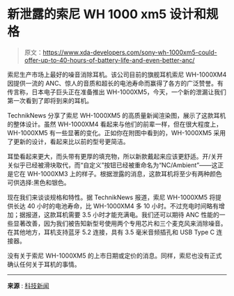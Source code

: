 # 新泄露的索尼 WH 1000 xm5 设计和规格

> 原文：<https://www.xda-developers.com/sony-wh-1000xm5-could-offer-up-to-40-hours-of-battery-life-and-even-better-anc/>

索尼生产市场上最好的噪音消除耳机。该公司目前的旗舰耳机索尼 WH-1000XM4 因提供一流的 ANC、惊人的音质和超长的电池寿命而赢得了各方的广泛赞誉。有传言称，日本电子巨头正在准备推出 WH-1000XM5，今天，一个新的泄漏让我们第一次看到了即将到来的耳机。

TechnikNews 分享了索尼 WH-1000XM5 的高质量新闻渲染图，展示了这款耳机的整体设计。虽然 WH-1000XM4 看起来与他们的前辈一样，但在很大程度上，WH-1000XM5 有一些显著的变化。正如你在附图中看到的，WH-1000XM5 采用了更新的设计，看起来比以前的型号更简洁。

耳垫看起来更大，而头带有更厚的填充物，所以新款戴起来应该更舒适。开/关开关似乎已经被滑块取代，而“自定义”按钮已经被重命名为“NC/Ambient”——这正是它在 WH-1000XM3 上的样子。根据泄露的消息，这款耳机将至少有两种颜色可供选择:黑色和银色。

现在我们来谈谈规格和特性。据 TechnikNews 报道，索尼 WH-1000XM5 将提供长达 40 小时的电池寿命，比 WH-1000XM4 多 10 小时。不过充电时间略有增加；据报道，这款耳机需要 3.5 小时才能充满电。我们还可以期待 ANC 性能的一些显著改善，因为我们被告知新型号使用两个专用芯片和三个麦克风来消除噪音。在其他地方，耳机支持蓝牙 5.2 连接，具有 3.5 毫米音频插孔和 USB Type C 连接器。

没有关于索尼 WH-1000XM5 的上市日期或定价的消息。同样，索尼也没有正式确认任何关于耳机的事情。

* * *

**来源** : [科技新闻](https://www.techniknews.net/news/sony-wh-1000xm5-erste-informationen-vorab-exklusiv/)